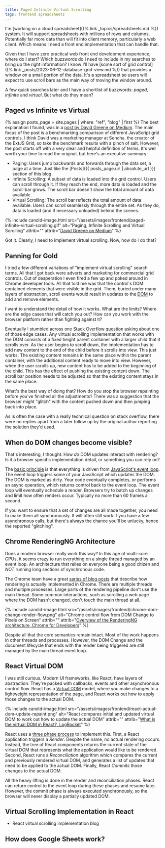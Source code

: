 ```yaml
---
title: Paged Infinite Virtual Scrolling
tags: frontend spreadsheets
---
```


I'm [working on a cloud spreadsheet]({% link _topics/spreadsheets.md %}) system. It will support spreadsheets with millions of rows and columns. Potentially far more data than will fit into client memory, particularly a web client. Which means I need a front end implementation that can handle that.

Given that I have zero practical web front end development experience, where do I start? Which buzzwords do I need to include in my searches to bring up the right information? I know I'll have [some sort of grid control]({% link _posts/2023-06-12-database-grid-view.md %}) that provides a window on a small portion of the data. It's a spreadsheet so users will expect to use scroll bars as the main way of moving the window around. 

A few quick searches later and I have a shortlist of buzzwords: *paged*, *infinite* and *virtual*. But what do they mean? 

## Paged vs Infinite vs Virtual

{% assign posts_page = site.pages | where: "ref", "blog" | first %}
The best explanation I found, was in a [post by David Greene on Medium](https://medium.com/@david.greene_40229/the-fastest-javascript-data-grid-a-performance-analysis-d7a34389593e). The main focus of the post is a benchmarking comparison of different JavaScript grid controls. I think David was a marketing manager at Sencha, the creator of the ExtJS Grid, so take the benchmark results with a pinch of salt. However, the post starts off with a very clear and helpful definition of terms. It's well worth your time to read the original, but here's an executive summary:

* Paging: Users jump backwards and forwards through the data set, a page at a time. Just like the [Posts]({{ posts_page.url | absolute_url }}) section of this blog. 
* Infinite Scrolling: A subset of data is loaded into the grid control. Users can scroll through it. If they reach the end, more data is loaded and the scroll bar grows. The scroll bar  doesn't show the total amount of data available. 
* Virtual Scrolling: The scroll bar reflects the total amount of data available. Users can scroll seamlessly through the entire set. As they do, data is loaded (and if necessary unloaded) behind the scenes.

{% include candid-image.html src="/assets/images/frontend/paged-infinite-virtual-scrolling.gif" alt="Paging, Infinite Scrolling and Virtual Scrolling" attrib="" attrib="[David Greene on Medium](https://medium.com/@david.greene_40229/the-fastest-javascript-data-grid-a-performance-analysis-d7a34389593e)" %}

Got it. Clearly, I need to implement virtual scrolling. Now, how do I do that?

## Panning for Gold

I tried a few different variations of "implement virtual scrolling" search terms. All that I got back were adverts and marketing for commercial grid controls. Out of desperation I even fired a few up and poked around in Chrome developer tools. All that told me was that the control's DOM contained elements that were visible in the grid. Them, buried under many layers of abstraction, scroll events would result in updates to the [DOM](https://developer.mozilla.org/en-US/docs/Web/API/Document_Object_Model/Introduction) to add and remove elements.

I want to understand the detail of how it works. What are the limits? Where are the edge cases that will catch you out? How can you work with the browser platform rather than fighting against it?

Eventually I stumbled across one [Stack Overflow question](https://stackoverflow.com/questions/18461567/maintain-scrolltop-while-inserting-new-sections-above-the-current-viewed-element) asking about one of those edge cases. Any virtual scrolling implementation that works with the DOM consists of a fixed height parent container with a larger child that it scrolls over. As the user begins to scroll down, the implementation has to add new content to the end of the child before it scrolls into view. This just works. The existing content remains in the same place within the parent container, with the additional content ready to move into view. However, when the user scrolls up, new content has to be added to the beginning of the child. This has the effect of pushing the existing content down. The scroll bar position needs to be adjusted so that the existing content stays in the same place.

What's the best way of doing that? How do you stop the browser repainting before you've finished all the adjustments? There was a suggestion that the browser might "glitch" with the content pushed down and then jumping back into place. 

As is often the case with a really technical question on stack overflow, there were no replies apart from a later follow up by the original author reporting the solution they'd used. 

## When do DOM changes become visible?

That's interesting, I thought. How *do* DOM updates interact with rendering? Is it a browser specific implementation detail, or something you can rely on?

The [basic principle](https://www.macarthur.me/posts/when-dom-updates-appear-to-be-asynchronous) is that everything is driven from [JavaScript's event loop](https://developer.mozilla.org/en-US/docs/Web/JavaScript/Event_loop). The event loop triggers some of your JavaScript which updates the DOM. The DOM is marked as dirty. Your code eventually completes, or performs an async operation, which returns control back to the event loop. The event loop will eventually schedule a render. Browsers try to batch up changes and limit how often renders occur. Typically no more than 60 frames a second. 

If you want to ensure that a set of changes are all made together, you need to make them all synchronously. It will often still work if you have a few asynchronous calls, but there's always the chance you'll be unlucky, hence the reported "glitching". 

## Chrome RenderingNG Architecture

Does a modern browser really work this way? In this age of multi-core CPUs, it seems crazy to run everything on a single thread managed by an event loop. An architecture that relies on everyone being a good citizen and *NOT* running long sections of synchronous code. 

The Chrome team have a great [series of blog posts](https://developer.chrome.com/articles/renderingng-architecture/) that describe how rendering is actually implemented in Chrome. There are multiple threads and multiple processes. Large parts of the rendering pipeline don't use the main thread. Some common interactions, such as scrolling a web page where the DOM hasn't changed, don't touch the main thread at all.

{% include candid-image.html src="/assets/images/frontend/chrome-dom-change-render-flow.png" alt="Chrome control flow from DOM Change to Pixels on Screen" attrib="" attrib="[Overview of the RenderingNG architecture, Chrome for Developers](https://developer.chrome.com/articles/renderingng-architecture/)" %}

Despite all that the core semantics remain intact. Most of the work happens in other threads and processes. However, the DOM Change and the document lifecycle that ends with the render being triggered are still managed by the main thread event loop.

## React Virtual DOM

I was still curious. Modern UI frameworks, like React, have layers of abstraction. They're packed with callbacks, events and other asynchronous control flow. React has a [Virtual DOM](https://blog.logrocket.com/virtual-dom-react/) model, where you make changes to a lightweight representation of the page, and React works out how to apply those changes to the actual DOM. 

{% include candid-image.html src="/assets/images/frontend/react-actual-dom-update-repaint.png" alt="React compares initial and updated virtual DOM to work out how to update the actual DOM" attrib="" attrib="[What is the virtual DOM in React?, LogRocket](https://blog.logrocket.com/virtual-dom-react/)" %}

React uses a [three phase process](https://blog.isquaredsoftware.com/2020/05/blogged-answers-a-mostly-complete-guide-to-react-rendering-behavior/) to implement this. First, a React application triggers a *Render*. Despite the name, no actual rendering occurs. Instead, the tree of React components returns the current state of the virtual DOM that represents what the application would like to be rendered. Second, React runs a *Reconciliation* algorithm which compares the current and previously rendered virtual DOM, and generates a list of updates that need to be applied to the actual DOM. Finally, React *Commits* those changes to the actual DOM. 

All the heavy lifting is done in the render and reconciliation phases. React can return control to the event loop during these phases and resume later. However, the commit phase is always executed synchronously, so the browser will never display a partially updated DOM.

## Virtual Scrolling Implementation in React

* React virtual scrolling implementation blog


## How does Google Sheets work?

